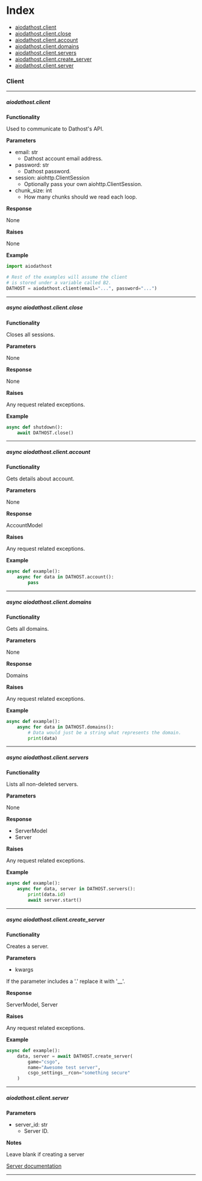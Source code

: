 # Index
- [aiodathost.client](#aiodathostclient)
- [aiodathost.client.close](#async-aiodathostclientclose)
- [aiodathost.client.account](#async-aiodathostclientaccount)
- [aiodathost.client.domains](#async-aiodathostclientdomains)
- [aiodathost.client.servers](#async-aiodathostclientservers)
- [aiodathost.client.create_server](#async-aiodathostclientcreate)
- [aiodathost.client.server](#aiodathostclientserver)

### Client
___

##### aiodathost.client

**Functionality**

Used to communicate to Dathost's API.


**Parameters**

- email: str
    - Dathost account email address.
- password: str
    - Dathost password.
- session: aiohttp.ClientSession
    - Optionally pass your own aiohttp.ClientSession.
- chunk_size: int
    - How many chunks should we read each loop.

**Response**

None

**Raises**

None

**Example**

```python
import aiodathost

# Rest of the examples will assume the client
# is stored under a variable called B2.
DATHOST = aiodathost.client(email="...", password="...")
```

___

##### async aiodathost.client.close

**Functionality**

Closes all sessions.


**Parameters**

None

**Response**

None

**Raises**

Any request related exceptions.

**Example**

```python
async def shutdown():
    await DATHOST.close()
```

___

##### async aiodathost.client.account

**Functionality**

Gets details about account.


**Parameters**

None

**Response**

AccountModel

**Raises**

Any request related exceptions.

**Example**

```python
async def example():
    async for data in DATHOST.account():
        pass
```

___

##### async aiodathost.client.domains

**Functionality**

Gets all domains.


**Parameters**

None

**Response**

Domains

**Raises**

Any request related exceptions.

**Example**

```python
async def example():
    async for data in DATHOST.domains():
        # Data would just be a string what represents the domain.
        print(data)
```

___

##### async aiodathost.client.servers

**Functionality**

Lists all non-deleted servers.


**Parameters**

None

**Response**

- ServerModel
- Server

**Raises**

Any request related exceptions.

**Example**

```python
async def example():
    async for data, server in DATHOST.servers():
        print(data.id)
        await server.start()
```

___

##### async aiodathost.client.create_server

**Functionality**

Creates a server.


**Parameters**

- kwargs

If the parameter includes a '.' replace it with '__'.

**Response**

ServerModel, Server

**Raises**

Any request related exceptions.

**Example**

```python
async def example():
    data, server = await DATHOST.create_server(
        game="csgo",
        name="Awesome test server",
        csgo_settings__rcon="something secure"
    )
```

___

##### aiodathost.client.server

**Parameters**

- server_id: str
    - Server ID.


**Notes**

Leave blank if creating a server

[Server documentation](/docs/server.md)

___